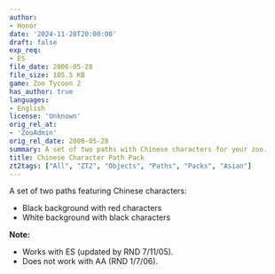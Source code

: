 ```yaml
---
author:
- Honor
date: '2024-11-28T20:00:00'
draft: false
exp_req:
- ES
file_date: 2006-05-28
file_size: 105.5 KB
game: Zoo Tycoon 2
has_author: true
languages:
- English
license: 'Unknown'
orig_rel_at:
- 'ZooAdmin'
orig_rel_date: 2006-05-28
summary: A set of two paths with Chinese characters for your zoo.
title: Chinese Character Path Pack
zt2tags: ["All", "ZT2", "Objects", "Paths", "Packs", "Asian"]
---
```

A set of two paths featuring Chinese characters:  
- Black background with red characters  
- White background with black characters  

**Note:**  
- Works with ES (updated by RND 7/11/05).  
- Does not work with AA (RND 1/7/06).
